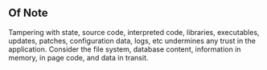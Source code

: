 ## Of Note

Tampering with state, source code, interpreted code, libraries, executables, updates, patches, configuration data, logs, etc undermines any trust in the application. Consider the file system, database content, information in memory, in page code, and data in transit.
